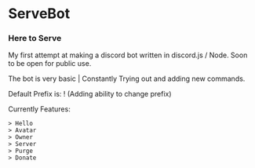 # ServeBot
### Here to Serve
My first attempt at making a discord bot written in discord.js / Node.
Soon to be open for public use.

The bot is very basic | Constantly Trying out and adding new commands.

Default Prefix is: ! (Adding ability to change prefix)

Currently Features:
```
> Hello
> Avatar
> Owner
> Server
> Purge
> Donate
```
